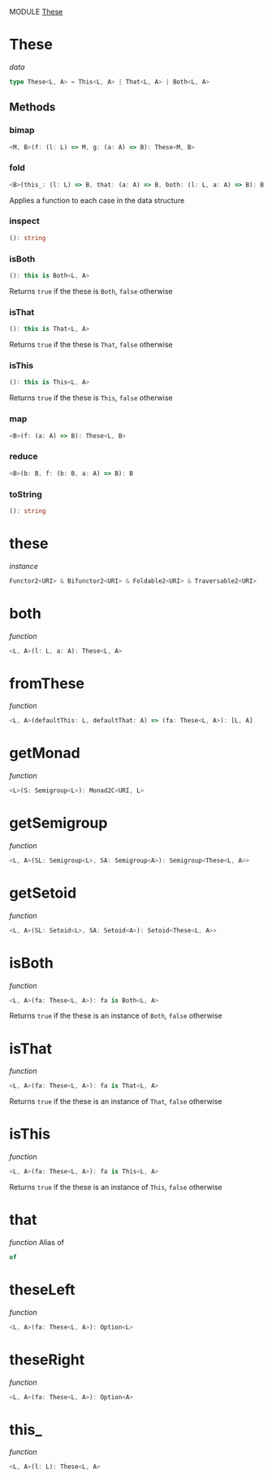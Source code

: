 MODULE [These](https://github.com/gcanti/fp-ts/blob/master/src/These.ts)

# These

_data_

```ts
type These<L, A> = This<L, A> | That<L, A> | Both<L, A>
```

## Methods

### bimap

```ts
<M, B>(f: (l: L) => M, g: (a: A) => B): These<M, B>
```

### fold

```ts
<B>(this_: (l: L) => B, that: (a: A) => B, both: (l: L, a: A) => B): B
```

Applies a function to each case in the data structure

### inspect

```ts
(): string
```

### isBoth

```ts
(): this is Both<L, A>
```

Returns `true` if the these is `Both`, `false` otherwise

### isThat

```ts
(): this is That<L, A>
```

Returns `true` if the these is `That`, `false` otherwise

### isThis

```ts
(): this is This<L, A>
```

Returns `true` if the these is `This`, `false` otherwise

### map

```ts
<B>(f: (a: A) => B): These<L, B>
```

### reduce

```ts
<B>(b: B, f: (b: B, a: A) => B): B
```

### toString

```ts
(): string
```

# these

_instance_

```ts
Functor2<URI> & Bifunctor2<URI> & Foldable2<URI> & Traversable2<URI>
```

# both

_function_

```ts
<L, A>(l: L, a: A): These<L, A>
```

# fromThese

_function_

```ts
<L, A>(defaultThis: L, defaultThat: A) => (fa: These<L, A>): [L, A]
```

# getMonad

_function_

```ts
<L>(S: Semigroup<L>): Monad2C<URI, L>
```

# getSemigroup

_function_

```ts
<L, A>(SL: Semigroup<L>, SA: Semigroup<A>): Semigroup<These<L, A>>
```

# getSetoid

_function_

```ts
<L, A>(SL: Setoid<L>, SA: Setoid<A>): Setoid<These<L, A>>
```

# isBoth

_function_

```ts
<L, A>(fa: These<L, A>): fa is Both<L, A>
```

Returns `true` if the these is an instance of `Both`, `false` otherwise

# isThat

_function_

```ts
<L, A>(fa: These<L, A>): fa is That<L, A>
```

Returns `true` if the these is an instance of `That`, `false` otherwise

# isThis

_function_

```ts
<L, A>(fa: These<L, A>): fa is This<L, A>
```

Returns `true` if the these is an instance of `This`, `false` otherwise

# that

_function_
Alias of

```ts
of
```

# theseLeft

_function_

```ts
<L, A>(fa: These<L, A>): Option<L>
```

# theseRight

_function_

```ts
<L, A>(fa: These<L, A>): Option<A>
```

# this\_

_function_

```ts
<L, A>(l: L): These<L, A>
```
